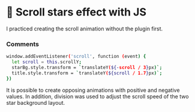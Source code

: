 # 💫 Scroll stars effect with JS
I practiced creating the scroll animation without the plugin first.

### Comments
```sh
window.addEventListener('scroll', function (event) {
  let scroll = this.scrollY;
  starBg.style.transform = `translateY(${-scroll / 3}px)`;
  title.style.transform = `translateY(${scroll / 1.7}px)`;
})
```
It is possible to create opposing animations with positive and negative values.
In addition, division was used to adjust the scroll speed of the two star background layout.
